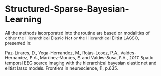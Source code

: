 # Structured-Sparse-Bayesian-Learning

All the methods incorporated into the routine are based on modalities of either the Hierarchical Elastic Net or the Hierarchical Elitist LASSO, presented in:

Paz-Linares, D., Vega-Hernandez, M., Rojas-Lopez, P.A., Valdes-Hernandez, P.A., Martinez-Montes, E. and Valdes-Sosa, P.A., 2017. Spatio temporal EEG source imaging with the hierarchical bayesian elastic net and elitist lasso models. Frontiers in neuroscience, 11, p.635.
